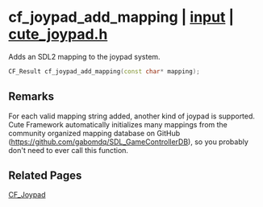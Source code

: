 # cf_joypad_add_mapping | [input](https://github.com/RandyGaul/cute_framework/blob/master/docs/input/README.md) | [cute_joypad.h](https://github.com/RandyGaul/cute_framework/blob/master/include/cute_joypad.h)

Adds an SDL2 mapping to the joypad system.

```cpp
CF_Result cf_joypad_add_mapping(const char* mapping);
```

## Remarks

For each valid mapping string added, another kind of joypad is supported.
Cute Framework automatically initializes many mappings from the community organized mapping
database on GitHub (https://github.com/gabomdq/SDL_GameControllerDB), so you probably don't need
to ever call this function.

## Related Pages

[CF_Joypad](https://github.com/RandyGaul/cute_framework/blob/master/docs/input/cf_joypad.md)  
